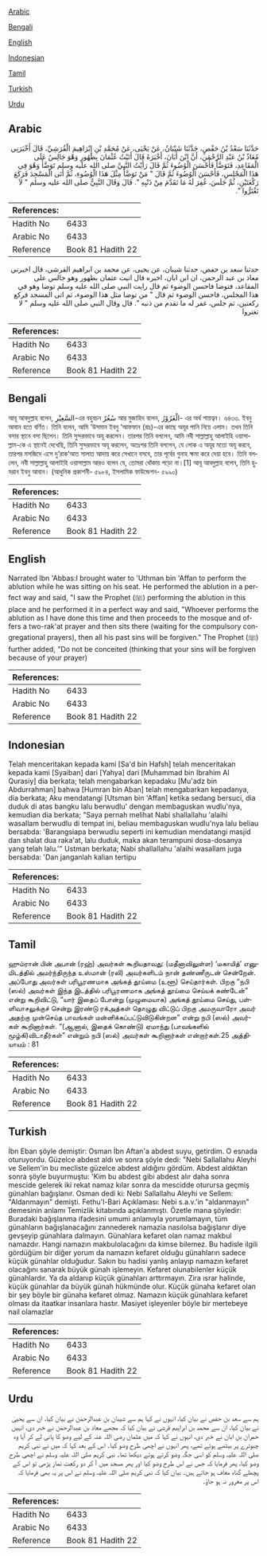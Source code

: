 [Arabic](#arabic)

[Bengali](#bengali)

[English](#english)

[Indonesian](#indonesian)

[Tamil](#tamil)

[Turkish](#turkish)

[Urdu](#urdu)

## Arabic


<div dir="rtl" lang="ar" style={{fontSize:'larger',backgroundColor:'#f8f9fa',padding:20}}>
حَدَّثَنَا سَعْدُ بْنُ حَفْصٍ، حَدَّثَنَا شَيْبَانُ، عَنْ يَحْيَى، عَنْ مُحَمَّدِ بْنِ إِبْرَاهِيمَ الْقُرَشِيِّ، قَالَ أَخْبَرَنِي مُعَاذُ بْنُ عَبْدِ الرَّحْمَنِ، أَنَّ ابْنَ أَبَانَ، أَخْبَرَهُ قَالَ أَتَيْتُ عُثْمَانَ بِطَهُورٍ وَهْوَ جَالِسٌ عَلَى الْمَقَاعِدِ، فَتَوَضَّأَ فَأَحْسَنَ الْوُضُوءَ ثُمَّ قَالَ رَأَيْتُ النَّبِيَّ صلى الله عليه وسلم تَوَضَّأَ وَهْوَ فِي هَذَا الْمَجْلِسِ، فَأَحْسَنَ الْوُضُوءَ ثُمَّ قَالَ ‏"‏ مَنْ تَوَضَّأَ مِثْلَ هَذَا الْوُضُوءِ، ثُمَّ أَتَى الْمَسْجِدَ فَرَكَعَ رَكْعَتَيْنِ، ثُمَّ جَلَسَ، غُفِرَ لَهُ مَا تَقَدَّمَ مِنْ ذَنْبِهِ ‏"‏‏.‏ قَالَ وَقَالَ النَّبِيُّ صلى الله عليه وسلم ‏"‏ لاَ تَغْتَرُّوا ‏"‏‏.‏
</div>
<div style={{backgroundColor:'#f8f9fa',padding:20, marginBottom: 10}}><table> <thead> <tr> <th>References:</th> <th></th> </tr> </thead> <tbody><tr><td>Hadith No</td><td>6433</td></tr><tr><td>Arabic No</td><td>6433</td></tr><tr><td>Reference</td><td>Book 81 Hadith 22</td></tr></tbody></table></div>


<div dir="rtl" lang="ar" style={{fontSize:'larger',backgroundColor:'#f8f9fa',padding:20}}>
حدثنا سعد بن حفص، حدثنا شيبان، عن يحيى، عن محمد بن ابراهيم القرشي، قال اخبرني معاذ بن عبد الرحمن، ان ابن ابان، اخبره قال اتيت عثمان بطهور وهو جالس على المقاعد، فتوضا فاحسن الوضوء ثم قال رايت النبي صلى الله عليه وسلم توضا وهو في هذا المجلس، فاحسن الوضوء ثم قال " من توضا مثل هذا الوضوء، ثم اتى المسجد فركع ركعتين، ثم جلس، غفر له ما تقدم من ذنبه ". قال وقال النبي صلى الله عليه وسلم " لا تغتروا
</div>
<div style={{backgroundColor:'#f8f9fa',padding:20, marginBottom: 10}}><table> <thead> <tr> <th>References:</th> <th></th> </tr> </thead> <tbody><tr><td>Hadith No</td><td>6433</td></tr><tr><td>Arabic No</td><td>6433</td></tr><tr><td>Reference</td><td>Book 81 Hadith 22</td></tr></tbody></table></div>

## Bengali


<div dir="ltr" lang="bn" style={{fontSize:'larger',backgroundColor:'#f8f9fa',padding:20}}>
আবূ আবদুল্লাহ বলেন, السَّعِيْرِ-এর বহুবচন سُعُرٌ আর মুজাহিদ বলেন, الْغَرُوْرُ- এর অর্থ শায়ত্বন। ৬৪৩৩. ইবনু আবান হতে বর্ণিত। তিনি বলেন, আমি ‘উসমান ইবনু ‘আফফান (রাঃ)-এর কাছে অযূর পানি নিয়ে এলাম। তখন তিনি বসার স্থানে বসা ছিলেন। তিনি সুন্দরভাবে অযূ করলেন। তারপর তিনি বললেন, আমি নবী সাল্লাল্লাহু আলাইহি ওয়াসাল্লাম-কে এ স্থানেই দেখেছি, তিনি সুন্দরভাবে অযূ করলেন, অতঃপর তিনি বললেন, যে লোক এ অযূর মতো অযূ করবে, তারপর মসজিদে এসে দু’রাক‘আত সালাত আদায় করে সেখানে বসবে, তার পূর্বের গুনাহ ক্ষমা করে দেয়া হবে। তিনি বললেন, নবী সাল্লাল্লাহু আলাইহি ওয়াসাল্লাম আরও বলেন যে, তোমরা ধোঁকায় পড়ো না।[1] আবূ আবদুল্লাহ বলেন, তিনি হুমরান ইবনু আবান। (আধুনিক প্রকাশনী- ৫৯৮৪, ইসলামিক ফাউন্ডেশন- ৫৯৯০)
</div>
<div style={{backgroundColor:'#f8f9fa',padding:20, marginBottom: 10}}><table> <thead> <tr> <th>References:</th> <th></th> </tr> </thead> <tbody><tr><td>Hadith No</td><td>6433</td></tr><tr><td>Arabic No</td><td>6433</td></tr><tr><td>Reference</td><td>Book 81 Hadith 22</td></tr></tbody></table></div>

## English


<div dir="ltr" lang="en" style={{fontSize:'larger',backgroundColor:'#f8f9fa',padding:20}}>
Narrated Ibn 'Abbas:I brought water to 'Uthman bin 'Affan to perform the ablution while he was sitting on his seat. He performed the ablution in a perfect way and said, "I saw the Prophet (ﷺ) performing the ablution in this place and he performed it in a perfect way and said, "Whoever performs the ablution as I have done this time and then proceeds to the mosque and offers a two-rak'at prayer and then sits there (waiting for the compulsory congregational prayers), then all his past sins will be forgiven." The Prophet (ﷺ) further added, "Do not be conceited (thinking that your sins will be forgiven because of your prayer)
</div>
<div style={{backgroundColor:'#f8f9fa',padding:20, marginBottom: 10}}><table> <thead> <tr> <th>References:</th> <th></th> </tr> </thead> <tbody><tr><td>Hadith No</td><td>6433</td></tr><tr><td>Arabic No</td><td>6433</td></tr><tr><td>Reference</td><td>Book 81 Hadith 22</td></tr></tbody></table></div>

## Indonesian


<div dir="ltr" lang="id" style={{fontSize:'larger',backgroundColor:'#f8f9fa',padding:20}}>
Telah menceritakan kepada kami [Sa'd bin Hafsh] telah menceritakan kepada kami [Syaiban] dari [Yahya] dari [Muhammad bin Ibrahim Al Qurasiy] dia berkata; telah mengabarkan kepadaku [Mu'adz bin Abdurrahman] bahwa [Humran bin Aban] telah mengabarkan kepadanya, dia berkata; Aku mendatangi [Utsman bin 'Affan] ketika sedang bersuci, dia duduk di atas bangku lalu berwudlu' dengan membaguskan wudlu'nya, kemudian dia berkata; "Saya pernah melihat Nabi shallallahu 'alaihi wasallam berwudlu di tempat ini, beliau membaguskan wudlu'nya lalu beliau bersabda: 'Barangsiapa berwudlu seperti ini kemudian mendatangi masjid dan shalat dua raka'at, lalu duduk, maka akan terampuni dosa-dosanya yang telah lalu.'" Ustman berkata; Nabi shallallahu 'alaihi wasallam juga bersabda: 'Dan janganlah kalian tertipu
</div>
<div style={{backgroundColor:'#f8f9fa',padding:20, marginBottom: 10}}><table> <thead> <tr> <th>References:</th> <th></th> </tr> </thead> <tbody><tr><td>Hadith No</td><td>6433</td></tr><tr><td>Arabic No</td><td>6433</td></tr><tr><td>Reference</td><td>Book 81 Hadith 22</td></tr></tbody></table></div>

## Tamil


<div dir="ltr" lang="ta" style={{fontSize:'larger',backgroundColor:'#f8f9fa',padding:20}}>
ஹும்ரான் பின் அபான் (ரஹ்) அவர்கள் கூறியதாவது: (மதீனாவிலுள்ள) ‘மகாயித்’ எனுமிடத்தில் அமர்ந்திருந்த உஸ்மான் (ரலி) அவர்களிடம் நான் தண்ணீருடன் சென்றேன். அப்போது அவர்கள் பரிபூரணமாக அங்கத் தூய்மை (உளூ) செய்தார்கள். பிறகு “நபி (ஸல்) அவர்கள் இந்த இடத்தில் பரிபூரணமாக அங்கத் தூய்மை செய்யக் கண்டேன்” என்று கூறிவிட்டு, “யார் இதைப் போன்று (முழுமையாக) அங்கத் தூய்மை செய்து, பள்ளிவாசலுக்குச் சென்று இரண்டு ரக்அத்கள் தொழுது விட்டுப் பிறகு அமருவாரோ அவர் அதற்கு முன்செய்த பாவங்கள் மன்னிக்கப்பட்டுவிடுகின்றன” என்று நபி (ஸல்) அவர்கள் கூறினார்கள். “(ஆனால், இதைக் கொண்டு) ஏமாந்து (பாவங்களில் மூழ்கி)விடாதீர்கள்” என்றும் நபி (ஸல்) அவர்கள் கூறினார்கள் என்றார்கள்.25 அத்தியாயம் : 81
</div>
<div style={{backgroundColor:'#f8f9fa',padding:20, marginBottom: 10}}><table> <thead> <tr> <th>References:</th> <th></th> </tr> </thead> <tbody><tr><td>Hadith No</td><td>6433</td></tr><tr><td>Arabic No</td><td>6433</td></tr><tr><td>Reference</td><td>Book 81 Hadith 22</td></tr></tbody></table></div>

## Turkish


<div dir="ltr" lang="tr" style={{fontSize:'larger',backgroundColor:'#f8f9fa',padding:20}}>
İbn Eban şöyle demiştir: Osman İbn Aftan'a abdest suyu, getirdim. O esnada oturuyordu. Güzelce abdest aldı ve sonra şöyle dedi: "Nebi Sallallahu Aleyhi ve Sellem'in bu mecliste güzelce abdest aldığını gördüm. Abdest aldıktan sonra şöyle buyurmuştu: 'Kim bu abdest gibi abdest alır daha sonra mescide gelerek iki rekat namaz kılar sonra da mescidde oturursa geçmiş günahları bağışlanır. Osman dedi ki: Nebi Sallallahu Aleyhi ve Sellem: "Aldanmayın" demişti. Fethu'l-Bari Açıklaması: Nebi s.a.v.'in "aldanmayın" demesinin anlamı Temizlik kitabında açıklanmıştı. Özetle mana şöyledir: Buradaki bağışlanma ifadesini umumi anlamıyla yorumlamayın, tüm günahların bağışlanacağını zannederek namazia nasılolsa bağışlanır diye gevşeyip günahlara dalmayın. Günahlara kefaret olan namaz makbul namazdır. Hangi namazın makbulolacağını da kimse bilemez. Bu hadisle ilgili gördüğüm bir diğer yorum da namazın kefaret olduğu günahların sadece küçük günahlar olduğudur. Sakın bu hadisi yanlış anlayıp namazın kefaret olacağını sanarak büyük günah işlemeyin. Kefaret olunabilenler küçük günahlardır. Ya da aldanıp küçük günahları arttırmayın. Zira ısrar halinde, küçük günahlar da büyük günah hükmünde olur. Küçük günaha kefaret olan bir şey böyle bir günaha kefaret olmaz. Namazın küçük günahlara kefaret olması da itaatkar insanlara hastır. Masiyet işleyenler böyle bir mertebeye nail olamazlar
</div>
<div style={{backgroundColor:'#f8f9fa',padding:20, marginBottom: 10}}><table> <thead> <tr> <th>References:</th> <th></th> </tr> </thead> <tbody><tr><td>Hadith No</td><td>6433</td></tr><tr><td>Arabic No</td><td>6433</td></tr><tr><td>Reference</td><td>Book 81 Hadith 22</td></tr></tbody></table></div>

## Urdu


<div dir="rtl" lang="ur" style={{fontSize:'larger',backgroundColor:'#f8f9fa',padding:20}}>
ہم سے سعد بن حفص نے بیان کیا، انہوں نے کہا ہم سے شیبان بن عبدالرحمٰن نے بیان کیا، ان سے یحییٰ نے بیان کیا، ان سے محمد بن ابراہیم قرشی نے بیان کیا کہ مجھے معاذ بن عبدالرحمٰن نے خبر دی، انہیں حمران بن ابان نے خبر دی، انہوں نے کہا کہ میں عثمان رضی اللہ عنہ کے لیے وضو کا پانی لے کر آیا وہ چبوترے پر بیٹھے ہوئے تھے، پھر انہوں نے اچھی طرح وضو کیا۔ اس کے بعد کہا کہ میں نے نبی کریم صلی اللہ علیہ وسلم کو اسی جگہ وضو کرتے ہوئے دیکھا تھا۔ نبی کریم صلی اللہ علیہ وسلم نے اچھی طرح وضو کیا، پھر فرمایا کہ جس نے اس طرح وضو کیا اور پھر مسجد میں آ کر دو رکعت نماز پڑھی تو اس کے پچھلے گناہ معاف ہو جاتے ہیں۔ بیان کیا کہ نبی کریم صلی اللہ علیہ وسلم نے اس پر یہ بھی فرمایا کہ اس پر مغرور نہ ہو جاؤ۔
</div>
<div style={{backgroundColor:'#f8f9fa',padding:20, marginBottom: 10}}><table> <thead> <tr> <th>References:</th> <th></th> </tr> </thead> <tbody><tr><td>Hadith No</td><td>6433</td></tr><tr><td>Arabic No</td><td>6433</td></tr><tr><td>Reference</td><td>Book 81 Hadith 22</td></tr></tbody></table></div>